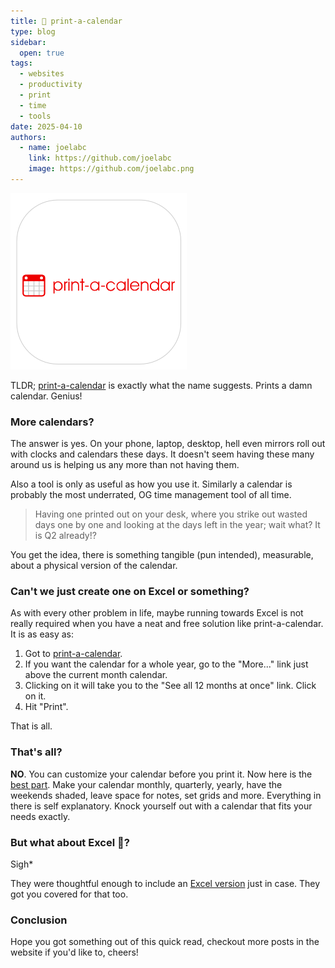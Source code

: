 ```yaml
---
title: 📅 print-a-calendar
type: blog
sidebar:
  open: true
tags:
  - websites
  - productivity
  - print
  - time
  - tools
date: 2025-04-10
authors:
  - name: joelabc
    link: https://github.com/joelabc
    image: https://github.com/joelabc.png
---
```


![](images/print-a-calendar-logo.png)

TLDR; [print-a-calendar](https://print-a-calendar.com/) is exactly what the name suggests. Prints a damn calendar. Genius!

### More calendars?

The answer is yes. On your phone, laptop, desktop, hell even mirrors roll out with clocks and calendars these days. It doesn't seem having these many around us is helping us any more than not having them.

Also a tool is only as useful as how you use it. Similarly a calendar is probably the most underrated, OG time management tool of all time.

> Having one printed out on your desk, where you strike out wasted days one by one and looking at the days left in the year; wait what? It is Q2 already!?

You get the idea, there is something tangible (pun intended), measurable, about a physical version of the calendar.

### Can't we just create one on Excel or something?

As with every other problem in life, maybe running towards Excel is not really required when you have a neat and free solution like print-a-calendar. It is as easy as:

1. Got to [print-a-calendar](https://print-a-calendar.com/).
2. If you want the calendar for a whole year, go to the "More..." link just above the current month calendar.
3. Clicking on it will take you to the "See all 12 months at once" link. Click on it.
4. Hit "Print".

That is all.

### That's all?

**NO**. You can customize your calendar before you print it. Now here is the [best part](https://print-a-calendar.com/make-a-calendar). Make your calendar monthly, quarterly, yearly, have the weekends shaded, leave space for notes, set grids and more. Everything in there is self explanatory. Knock yourself out with a calendar that fits your needs exactly.

### But what about Excel 🥲?

Sigh\*

They were thoughtful enough to include an [Excel version](https://print-a-calendar.com/excel-calendar) just in case. They got you covered for that too.

### Conclusion

Hope you got something out of this quick read, checkout more posts in the website if you'd like to, cheers!
